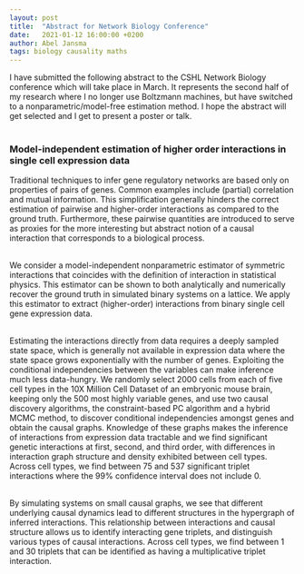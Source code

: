 ```yaml
---
layout: post
title:  "Abstract for Network Biology Conference"
date:   2021-01-12 16:00:00 +0200
author: Abel Jansma
tags: biology causality maths
---
```



<body>
I have submitted the following abstract to the CSHL Network Biology conference which will take place in March. It represents the second half of my research where I no longer use Boltzmann machines, but have switched to a nonparametric/model-free estimation method. I hope the abstract will get selected and I get to present a poster or talk. <br>
<br>


<h3> Model-independent estimation of higher order interactions in single cell expression data</h3> 
 
Traditional techniques to infer gene regulatory networks are based only on properties of pairs of genes. Common examples include (partial) correlation and mutual information. This simplification generally hinders the correct estimation of pairwise and higher-order interactions as compared to the ground truth.
Furthermore, these pairwise quantities are introduced to serve as proxies for the more interesting but abstract notion of a causal interaction that corresponds to a biological process.<br><br>
 
We consider a model-independent nonparametric estimator of symmetric interactions that coincides with the definition of interaction in statistical physics. This estimator can be shown to both analytically and numerically recover the ground truth in simulated binary systems on a lattice. We apply this estimator to extract (higher-order) interactions from binary single cell gene expression data.<br><br>
 
Estimating the interactions directly from data requires a deeply sampled state space, which is generally not available in expression data where the state space grows exponentially with the number of genes. Exploiting the conditional independencies between the variables can make inference much less data-hungry. We randomly select 2000 cells from each of five cell types in the 10X Million Cell Dataset of an embryonic mouse brain, keeping only the 500 most highly variable genes, and use two causal discovery algorithms, the constraint-based PC algorithm and a hybrid MCMC method, to discover conditional independencies amongst genes and obtain the causal graphs. Knowledge of these graphs makes the inference of interactions from expression data tractable and we find significant genetic interactions at first, second, and third order, with differences in interaction graph structure and density exhibited between cell types. Across cell types, we find between 75 and 537 significant triplet interactions where the 99% confidence interval does not include 0. <br><br>
 
By simulating systems on small causal graphs, we see that different underlying causal dynamics lead to different structures in the hypergraph of inferred interactions. This relationship between interactions and causal structure allows us to identify interacting gene triplets, and distinguish various types of causal interactions. Across cell types, we find between 1 and 30 triplets that can be identified as having a multiplicative triplet interaction.<br><br>
</body>